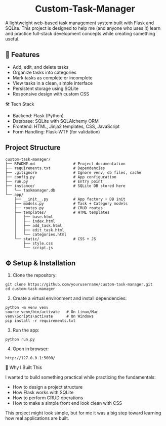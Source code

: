 <h1 align="center">Custom-Task-Manager</h1>


A lightweight web-based task management system built with Flask and SQLite. This project is designed to help me (and anyone who uses it) learn and practice full-stack development concepts while creating something useful.

## 🚀 Features

 - Add, edit, and delete tasks
 - Organize tasks into categories
 - Mark tasks as complete or incomplete
 - View tasks in a clean, simple interface
 - Persistent storage using SQLite
 - Responsive design with custom CSS


🛠️ Tech Stack

 - Backend: Flask (Python)
 - Database: SQLite with SQLAlchemy ORM
 - Frontend: HTML, Jinja2 templates, CSS, JavaScript
 - Form Handling: Flask-WTF (for validation)

## Project Structure

    custom-task-manager/
    ├── README.md                 # Project documentation
    ├── requirements.txt          # Dependencies
    ├── .gitignore                # Ignore venv, db files, cache
    ├── config.py                 # App configuration
    ├── run.py                    # Entry point
    ├── instance/                 # SQLite DB stored here
    │   └── taskmanager.db
    └── app/
        ├── __init__.py           # App factory + DB init
        ├── models.py             # Task + Category models
        ├── routes.py             # CRUD routes
        ├── templates/            # HTML templates
        │   ├── base.html
        │   ├── index.html
        │   ├── add_task.html
        │   ├── edit_task.html
        │   └── categories.html
        └── static/               # CSS + JS
            ├── style.css
            └── script.js


## ⚙️ Setup & Installation

1. Clone the repository:
```
git clone https://github.com/yourusername/custom-task-manager.git
cd custom-task-manager
```

2. Create a virtual environment and install dependencies:
```
python -m venv venv
source venv/bin/activate   # On Linux/Mac
venv\Scripts\activate      # On Windows
pip install -r requirements.txt
```

3. Run the app:
```
python run.py
```

4. Open in browser:
```
http://127.0.0.1:5000/
```


🎯 Why I Built This

I wanted to build something practical while practicing the fundamentals:

 - How to design a project structure
 - How Flask works with SQLite
 - How to perform CRUD operations
 - How to make a simple front end look clean with CSS

This project might look simple, but for me it was a big step toward learning how real applications are built.

